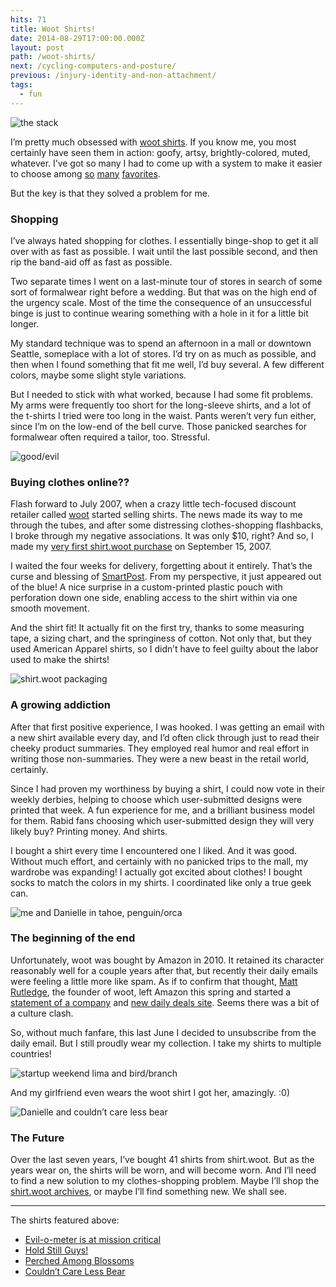 ```yaml
---
hits: 71
title: Woot Shirts!
date: 2014-08-29T17:00:00.000Z
layout: post
path: /woot-shirts/
next: /cycling-computers-and-posture/
previous: /injury-identity-and-non-attachment/
tags:
  - fun
---
```


![the stack](https://static.sinap.ps/blog/2014/Aug/stack-1409176560527.jpg)

I’m pretty much obsessed with [woot shirts](http://shirt.woot.com). If you know me, you most certainly have seen them in action: goofy, artsy, brightly-colored, muted, whatever. I’ve got so many I had to come up with a system to make it easier to choose among [so](http://shirt.woot.com/offers/less-is-more) [many](http://shirt.woot.com/offers/using-your-melon) [favorites](http://shirt.woot.com/offers/avocado-man).

But the key is that they solved a problem for me.

### Shopping

I’ve always hated shopping for clothes. I essentially binge-shop to get it all over with as fast as possible. I wait until the last possible second, and then rip the band-aid off as fast as possible.

Two separate times I went on a last-minute tour of stores in search of some sort of formalwear right before a wedding. But that was on the high end of the urgency scale. Most of the time the consequence of an unsuccessful binge is just to continue wearing something with a hole in it for a little bit longer.

My standard technique was to spend an afternoon in a mall or downtown Seattle, someplace with a lot of stores. I’d try on as much as possible, and then when I found something that fit me well, I’d buy several. A few different colors, maybe some slight style variations.

But I needed to stick with what worked, because I had some fit problems. My arms were frequently too short for the long-sleeve shirts, and a lot of the t-shirts I tried were too long in the waist. Pants weren’t very fun either, since I’m on the low-end of the bell curve. Those panicked searches for formalwear often required a tailor, too. Stressful.

![good/evil](https://static.sinap.ps/blog/2014/Aug/good__evil-1409176567801.jpg)

### Buying clothes online??

Flash forward to July 2007, when a crazy little tech-focused discount retailer called [woot](http://woot.com) started selling shirts. The news made its way to me through the tubes, and after some distressing clothes-shopping flashbacks, I broke through my negative associations. It was only $10, right? And so, I made my [very first shirt.woot purchase](http://shirt.woot.com/offers/mental-notes) on September 15, 2007.

I waited the four weeks for delivery, forgetting about it entirely. That’s the curse and blessing of [SmartPost](http://shirt.woot.com/forums/viewpost.aspx?postid=3293778&pageindex=1). From my perspective, it just appeared out of the blue! A nice surprise in a custom-printed plastic pouch with perforation down one side, enabling access to the shirt within via one smooth movement.

And the shirt fit! It actually fit on the first try, thanks to some measuring tape, a sizing chart, and the springiness of cotton. Not only that, but they used American Apparel shirts, so I didn’t have to feel guilty about the labor used to make the shirts!

![shirt.woot packaging](https://static.sinap.ps/blog/2014/Aug/packages-1409176580694.jpg)

### A growing addiction

After that first positive experience, I was hooked. I was getting an email with a new shirt available every day, and I’d often click through just to read their cheeky product summaries. They employed real humor and real effort in writing those non-summaries. They were a new beast in the retail world, certainly.

Since I had proven my worthiness by buying a shirt, I could now vote in their weekly derbies, helping to choose which user-submitted designs were printed that week. A fun experience for me, and a brilliant business model for them. Rabid fans choosing which user-submitted design they will very likely buy? Printing money. And shirts.

I bought a shirt every time I encountered one I liked. And it was good. Without much effort, and certainly with no panicked trips to the mall, my wardrobe was expanding! I actually got excited about clothes! I bought socks to match the colors in my shirts. I coordinated like only a true geek can.

![me and Danielle in tahoe, penguin/orca](https://static.sinap.ps/blog/2014/Aug/orca-1409176591274.JPG)

### The beginning of the end
Unfortunately, woot was bought by Amazon in 2010. It retained its character reasonably well for a couple years after that, but recently their daily emails were feeling a little more like spam. As if to confirm that thought, [Matt Rutledge](http://www.dmagazine.com/publications/d-magazine/2014/july/matt-rutledge-woot-has-a-new-deal-mediocre-corporation?single=1), the founder of woot, left Amazon this spring and started a [statement of a company](http://mediocre.com) and [new daily deals site](http://meh.com). Seems there was a bit of a culture clash.

So, without much fanfare, this last June I decided to unsubscribe from the daily email. But I still proudly wear my collection. I take my shirts to multiple countries!

![startup weekend lima and bird/branch](https://static.sinap.ps/blog/2014/Aug/perched-1409176600983.jpg)

And my girlfriend even wears the woot shirt I got her, amazingly. :0)

![Danielle and couldn’t care less bear](https://static.sinap.ps/blog/2014/Aug/couldn_t_care_less-1409176647081.jpg)

### The Future

Over the last seven years, I’ve bought 41 shirts from shirt.woot. But as the years wear on, the shirts will be worn, and will become worn. And I’ll need to find a new solution to my clothes-shopping problem. Maybe I’ll shop the [shirt.woot archives](http://shirt.woot.com/catalog?ref=sh_ctlg), or maybe I’ll find something new. We shall see.

---

The shirts featured above:

* [Evil-o-meter is at mission critical](http://shirt.woot.com/offers/evil-o-meter-is-at-mission-critical)
* [Hold Still Guys!](http://shirt.woot.com/offers/hold-still-guys)
* [Perched Among Blossoms](http://shirt.woot.com/offers/perched-among-blossoms)
* [Couldn’t Care Less Bear](http://shirt.woot.com/offers/couldnt-care-less-bear)
